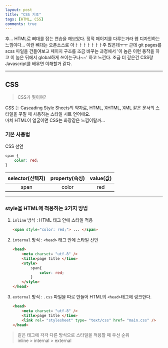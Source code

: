 ```yaml
---
layout: post
title: "CSS 기초"
tags: [HTML, CSS]
comments: true
---
```


후... HTML로 뼈대를 잡는 연습을 해보았다. 정적 페이지를 다루는거라 웹 디자인하는 느낌이다... 이런 뼈대는 오픈소스로 아ㅏㅏㅏㅏㅏㅏㅏ주 많은데ㅜㅜ 근데 git pages를 scss 파일을 건들여보고 페이지 구조를 조금 바꾸는 과정에서 '이 놈은 이런 동작을 하고 이 놈은 뒤에서 global하게 쓰이는구나~~' 하고 느낀다. 
조금 더 깊은건 CSS랑 Javascript를 배우면 이해할거 같다.

---

## CSS
> CSS가 뭣이여?

CSS 는 Cascading Style Sheets의 약자로, HTML, XHTML, XML 같은 문서의 스타일을 꾸밀 때 사용하는 스타일 시트 언어에요.  
마치 HTML이 얼굴이면 CSS는 화장같은 느낌이랄까...

### 기본 사용법
CSS 선언
```css
span { 
    color: red; 
}  
```

|**selector(선택자)** | **property(속성)** | **value(값)**|
|:----:|:----:|:----:|
|span | color | red|

---
### style을 HTML에 적용하는 3가지 방법
1. `inline` 방식 : HTML 태그 안에 스타일 적용
   ```html
   <span style="color: red;"> ... </span>
   ```
2. `internal` 방식 : `<head>` 태그 안에 스타일 선언
   ```html
   <head>
       <meta charset= "utf-8" />
       <title>page title </time>
       <style>
           span{
               color: red;
           }
       </style>
   </head>
   ```
3. `external` 방식 : `.css` 파일을 따로 만들어 HTML의 `<head>`태그에 링크한다.
   ```html
   <head>
       <meta charset= "utf-8" />
       <title>page title </time>
       <link rel= "stylesheet" type= "text/css" href= "main.css" />
   </head>
   ```

> 같은 태그에 각각 다른 방식으로 스타일을 적용할 때 우선 순위  
> inline  >  internal  >  external



